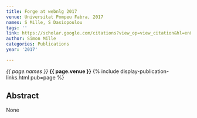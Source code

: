 ```yaml
---
title: Forge at webnlg 2017
venue: Universitat Pompeu Fabra, 2017
names: S Mille, S Dasiopoulou
tags: ''
link: https://scholar.google.com/citations?view_op=view_citation&hl=en&user=hg8-G68AAAAJ&pagesize=100&sortby=pubdate&citation_for_view=hg8-G68AAAAJ:Wp0gIr-vW9MC
author: Simon Mille
categories: Publications
year: '2017'

---
```


*{{ page.names }}*
**{{ page.venue }}**
{% include display-publication-links.html pub=page %}
## Abstract

None